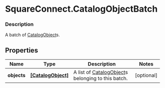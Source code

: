 # SquareConnect.CatalogObjectBatch

### Description

A batch of [CatalogObject](#type-catalogobject)s.

## Properties
Name | Type | Description | Notes
------------ | ------------- | ------------- | -------------
**objects** | [**[CatalogObject]**](CatalogObject.md) | A list of [CatalogObject](#type-catalogobject)s belonging to this batch. | [optional] 


